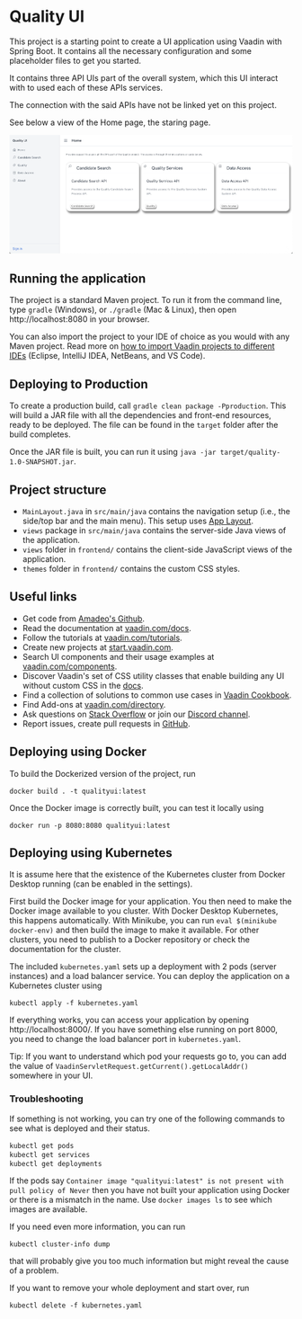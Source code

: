# Quality UI

This project is a starting point to create a UI application using Vaadin with Spring Boot.
It contains all the necessary configuration and some placeholder files to get you started.

It contains three API UIs part of the overall system, which this UI interact with to used each of 
these APIs services.

The connection with the said APIs have not be linked yet on this project.

See below a view of the Home page, the staring page.

<img src="docs/qualityUI.png" width="1000"/>

## Running the application

The project is a standard Maven project. To run it from the command line,
type `gradle` (Windows), or `./gradle` (Mac & Linux), then open
http://localhost:8080 in your browser.

You can also import the project to your IDE of choice as you would with any
Maven project. Read more on [how to import Vaadin projects to different 
IDEs](https://vaadin.com/docs/latest/flow/guide/step-by-step/importing) (Eclipse, IntelliJ IDEA, 
NetBeans, and VS Code).

## Deploying to Production

To create a production build, call `gradle clean package -Pproduction`.
This will build a JAR file with all the dependencies and front-end resources,
ready to be deployed. The file can be found in the `target` folder after the build completes.

Once the JAR file is built, you can run it using `java -jar target/quality-1.0-SNAPSHOT.jar`.

## Project structure

- `MainLayout.java` in `src/main/java` contains the navigation setup (i.e., the
  side/top bar and the main menu). This setup uses
  [App Layout](https://vaadin.com/components/vaadin-app-layout).
- `views` package in `src/main/java` contains the server-side Java views of the application.
- `views` folder in `frontend/` contains the client-side JavaScript views of the application.
- `themes` folder in `frontend/` contains the custom CSS styles.

## Useful links

- Get code from [Amadeo's Github](https://github.com/amadeoas).
- Read the documentation at [vaadin.com/docs](https://vaadin.com/docs).
- Follow the tutorials at [vaadin.com/tutorials](https://vaadin.com/tutorials).
- Create new projects at [start.vaadin.com](https://start.vaadin.com/).
- Search UI components and their usage examples at [vaadin.com/components](https://vaadin.com/components).
- Discover Vaadin's set of CSS utility classes that enable building any UI without custom CSS in the [docs](https://vaadin.com/docs/latest/ds/foundation/utility-classes). 
- Find a collection of solutions to common use cases in [Vaadin Cookbook](https://cookbook.vaadin.com/).
- Find Add-ons at [vaadin.com/directory](https://vaadin.com/directory).
- Ask questions on [Stack Overflow](https://stackoverflow.com/questions/tagged/vaadin) or join our [Discord channel](https://discord.gg/MYFq5RTbBn).
- Report issues, create pull requests in [GitHub](https://github.com/vaadin/platform).


## Deploying using Docker

To build the Dockerized version of the project, run

```
docker build . -t qualityui:latest
```

Once the Docker image is correctly built, you can test it locally using

```
docker run -p 8080:8080 qualityui:latest
```


## Deploying using Kubernetes

It is assume here that the existence of the Kubernetes cluster from Docker Desktop running (can be 
enabled in the settings).

First build the Docker image for your application. You then need to make the Docker image available 
to you cluster. With Docker Desktop Kubernetes, this happens automatically. With Minikube, you can 
run `eval $(minikube docker-env)` and then build the image to make it available. For other clusters, 
you need to publish to a Docker repository or check the documentation for the cluster.

The included `kubernetes.yaml` sets up a deployment with 2 pods (server instances) and a load balancer 
service. You can deploy the application on a Kubernetes cluster using

```
kubectl apply -f kubernetes.yaml
```

If everything works, you can access your application by opening http://localhost:8000/.
If you have something else running on port 8000, you need to change the load balancer port in `kubernetes.yaml`.

Tip: If you want to understand which pod your requests go to, you can add the value of 
`VaadinServletRequest.getCurrent().getLocalAddr()` somewhere in your UI.

### Troubleshooting

If something is not working, you can try one of the following commands to see what is deployed and 
their status.

```
kubectl get pods
kubectl get services
kubectl get deployments
```

If the pods say `Container image "qualityui:latest" is not present with pull policy of Never` then you have not 
built your application using Docker or there is a mismatch in the name. Use `docker images ls` to see 
which images are available.

If you need even more information, you can run

```
kubectl cluster-info dump
```

that will probably give you too much information but might reveal the cause of a problem.

If you want to remove your whole deployment and start over, run

```
kubectl delete -f kubernetes.yaml
```
